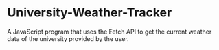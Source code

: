 # University-Weather-Tracker
A JavaScript program that uses the Fetch API to get the current weather data of the university provided by the user.
